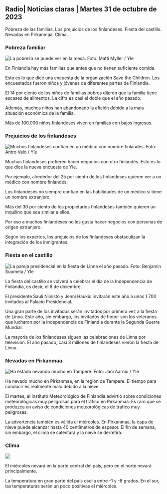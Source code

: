 ## Radio\| Noticias claras \| Martes 31 de octubre de 2023

Pobreza de las familias. Los prejuicios de los finlandeses. Fiesta del castillo. Nevadas en Pirkanmaa. Clima.

### Pobreza familiar

![La pobreza se puede ver en la mesa. Foto: Matti Myller / Yle](https://images.cdn.yle.fi/image/upload/c_crop,h_1080,w_1919,x_0,y_0/ar_1.7777777777777777,c_fill,g_faces,h_675,w_1200/dpr_1.0/q_auto:eco/f_auto/fl_lossy/v1674642954/39-106372263d105c885d6a)

En Finlandia hay más familias que antes que no tienen suficiente comida.

Esto es lo que dice una encuesta de la organización Save the Children. Los encuestados fueron niños y jóvenes de diferentes partes de Finlandia.

El 14 por ciento de los niños de familias pobres dijeron que la familia tiene escasez de alimentos. La cifra es casi el doble que el año pasado.

Además, muchos niños han abandonado la afición debido a la mala situación económica de la familia.

Más de 100.000 niños finlandeses viven en familias con bajos ingresos.

### Prejuicios de los finlandeses

![Muchos finlandeses confían en un médico con nombre finlandés. Foto: Antro Valo / Yle](https://images.cdn.yle.fi/image/upload/c_crop,h_3179,w_5653,x_0,y_83/ar_1.7777777777777777,c_fill,g_faces,h_675,w_1200/dpr_1.0/q_auto:eco/f_auto/fl_lossy/v1697116975/39-11855466527f10854aec)

Muchos finlandeses prefieren hacer negocios con otro finlandés. Esto es lo que dice la nueva encuesta de Yle.

Por ejemplo, alrededor del 25 por ciento de los finlandeses quieren ver a un médico con nombre finlandés.

Los finlandeses no siempre confían en las habilidades de un médico si tiene un nombre extranjero.

Más del 30 por ciento de los propietarios finlandeses también quieren un inquilino que sea similar a ellos.

Por eso a muchos finlandeses no les gusta hacer negocios con personas de origen extranjero.

Según los expertos, los prejuicios de los finlandeses obstaculizan la integración de los inmigrantes.

### Fiesta en el castillo

![La pareja presidencial en la fiesta de Linna el año pasado. Foto: Benjamin Suomela / Yle](https://images.cdn.yle.fi/image/upload/c_crop,h_1674,w_2976,x_0,y_24/ar_1.7777777777777777,c_fill,g_faces,h_675,w_1200/dpr_1.0/q_auto:eco/f_auto/fl_lossy/v1670345033/39-1044359638f710a6e724)

La fiesta del castillo se volverá a celebrar el día de la Independencia de Finlandia, es decir, el 6 de diciembre.

El presidente Sauli Niinistö y Jenni Haukio invitarán este año a unos 1.700 invitados al Palacio Presidencial.

Una gran parte de los invitados serán invitados por primera vez a la fiesta de Linna. Este año, sin embargo, los invitados de honor son los veteranos que lucharon por la independencia de Finlandia durante la Segunda Guerra Mundial.

La mayoría de los finlandeses siguen las celebraciones de Linna por televisión. El año pasado, casi 3 millones de finlandeses vieron la fiesta de Linna.

### Nevadas en Pirkanmaa

![Ha estado nevando mucho en Tampere. Foto: Jani Aarnio / Yle](https://images.cdn.yle.fi/image/upload/c_crop,h_3375,w_6000,x_0,y_331/ar_1.7777777777777777,c_fill,g_faces,h_675,w_1200/dpr_1.0/q_auto:eco/f_auto/fl_lossy/v1698736404/39-11934306540799d9879d)

Ha nevado mucho en Pirkanmaa, en la región de Tampere. El tiempo para conducir es realmente malo debido a la nieve.

El martes, el Instituto Meteorológico de Finlandia advirtió sobre condiciones meteorológicas muy peligrosas para el tráfico en Pirkanmaa. Es raro que se produzca un aviso de condiciones meteorológicas de tráfico muy peligrosas.

La advertencia también es válida el miércoles. En Pirkanmaa, la capa de nieve puede alcanzar hasta 40 centímetros de espesor. El fin de semana, sin embargo, el clima se calentará y la nieve se derretirá.

### Clima

![](https://images.cdn.yle.fi/image/upload/c_crop,h_1080,w_1919,x_0,y_0/ar_1.7777777777777777,c_fill,g_faces,h_675,w_1200/dpr_1.0/q_auto:eco/f_auto/fl_lossy/v1698767793/39-11940016541239893d2b)

El miércoles nevará en la parte central del país, pero en el norte nevará principalmente.

La temperatura en gran parte del país oscila entre -1 y -8 grados. En el sur, las temperaturas serán un poco positivas el miércoles.
